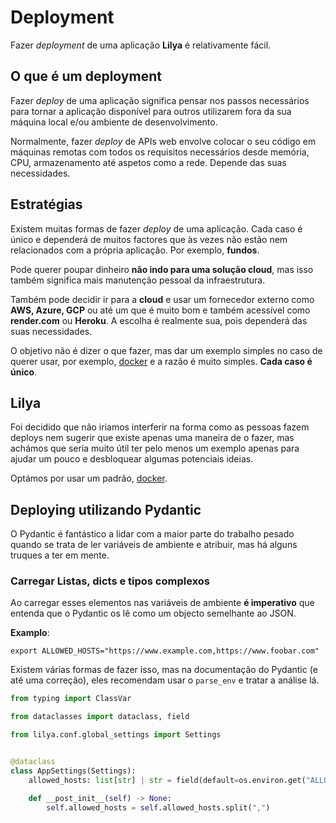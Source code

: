 # Deployment

Fazer *deployment* de uma aplicação **Lilya** é relativamente fácil.

## O que é um deployment

Fazer *deploy* de uma aplicação significa pensar nos passos necessários para tornar a aplicação disponível para outros utilizarem
fora da sua máquina local e/ou ambiente de desenvolvimento.

Normalmente, fazer *deploy* de APIs web envolve colocar o seu código em máquinas remotas com todos os requisitos necessários
desde memória, CPU, armazenamento até aspetos como a rede. Depende das suas necessidades.

## Estratégias

Existem muitas formas de fazer *deploy* de uma aplicação. Cada caso é único e dependerá de muitos factores que
às vezes não estão nem relacionados com a própria aplicação. Por exemplo, **fundos**.

Pode querer poupar dinheiro **não indo para uma solução cloud**, mas isso também significa mais manutenção pessoal da infraestrutura.

Também pode decidir ir para a **cloud** e usar um fornecedor externo como **AWS, Azure, GCP** ou até um que
é muito bom e também acessível como **render.com** ou **Heroku**. A escolha é realmente sua, pois dependerá das suas necessidades.

O objetivo não é dizer o que fazer, mas dar um exemplo simples no caso de querer usar, por exemplo,
[docker](./docker.md) e a razão é muito simples. **Cada caso é único**.

## Lilya

Foi decidido que não iriamos interferir na forma como as pessoas fazem deploys nem sugerir que existe apenas
uma maneira de o fazer, mas achámos que seria muito útil ter pelo menos um exemplo apenas para ajudar um pouco e
desbloquear algumas potenciais ideias.

Optámos por usar um padrão, [docker](./docker.md).

## Deploying utilizando Pydantic

O Pydantic é fantástico a lidar com a maior parte do trabalho pesado quando se trata de ler variáveis de ambiente e
atribuir, mas há alguns truques a ter em mente.

### Carregar Listas, dicts e tipos complexos

Ao carregar esses elementos nas variáveis de ambiente **é imperativo** que entenda que o Pydantic os lê
como um objecto semelhante ao JSON.

**Examplo**:

```shell
export ALLOWED_HOSTS="https://www.example.com,https://www.foobar.com"
```

Existem várias formas de fazer isso, mas na documentação do Pydantic (e até uma correção), eles recomendam usar o
`parse_env` e tratar a análise lá.

```python
from typing import ClassVar

from dataclasses import dataclass, field

from lilya.conf.global_settings import Settings


@dataclass
class AppSettings(Settings):
    allowed_hosts: list[str] | str = field(default=os.environ.get("ALLOWED_HOSTS", []))

    def __post_init__(self) -> None:
        self.allowed_hosts = self.allowed_hosts.split(",")

```
